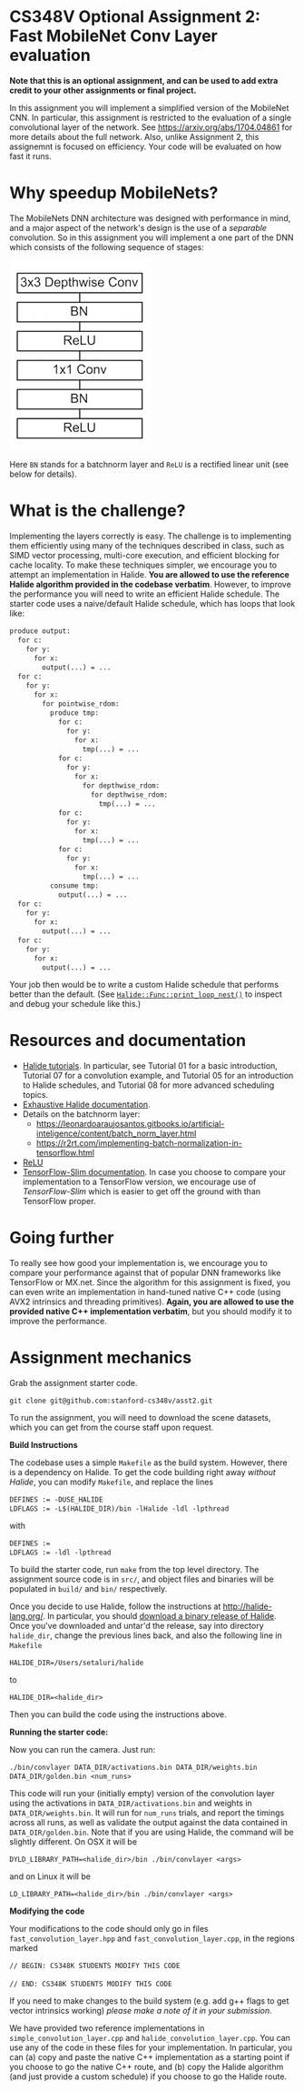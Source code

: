 # CS348V Optional Assignment 2: Fast MobileNet Conv Layer evaluation #

__Note that this is an optional assignment, and can be used to add extra credit to your other assignments or final project.__


In this assignment you will implement a simplified version of the MobileNet CNN. In particular, this assignment is restricted to the evaluation of a single convolutional layer of the network. See https://arxiv.org/abs/1704.04861 for more details about the full network. Also, unlike Assignment 2, this assignemnt is focused on efficiency. Your code will be evaluated on how fast it runs.

# Why speedup MobileNets? #
The MobileNets DNN architecture was designed with performance in mind, and a major aspect of the network's design is the use of a *separable* convolution. So in this assignment you will implement a one part of the DNN which consists of the following sequence of stages:

 ![MobileNet Layers](images/conv_layer.png "MobileNet Layers")

Here `BN` stands for a batchnorm layer and `ReLU` is a rectified linear unit (see below for details).

#  What is the challenge? #
Implementing the layers correctly is easy. The challenge is to implementing them efficiently using many of the techniques described in class, such as SIMD vector processing, multi-core execution, and efficient blocking for cache locality. To make these techniques simpler, we encourage you to attempt an implementation in Halide. **You are allowed to use the reference Halide algorithm provided in the codebase verbatim**. However, to improve the performance you will need to write an efficient Halide schedule. The starter code uses a naive/default Halide schedule, which has loops that look like:

    produce output:
      for c:
        for y:
          for x:
            output(...) = ...
      for c:
        for y:
          for x:
            for pointwise_rdom:
              produce tmp:
                for c:
                  for y:
                    for x:
                      tmp(...) = ...
                for c:
                  for y:
                    for x:
                      for depthwise_rdom:
                        for depthwise_rdom:
                          tmp(...) = ...
                for c:
                  for y:
                    for x:
                      tmp(...) = ...
                for c:
                  for y:
                    for x:
                      tmp(...) = ...
              consume tmp:
                output(...) = ...
      for c:
        for y:
          for x:
            output(...) = ...
      for c:
        for y:
          for x:
            output(...) = ...

Your job then would be to write a custom Halide schedule that performs better than the default. (See [`Halide::Func::print_loop_nest()`](http://halide-lang.org/docs/class_halide_1_1_func.html#a365488c2eaf769c61635120773e541e1) to inspect and debug your schedule like this.)

# Resources and documentation #
* [Halide tutorials](http://halide-lang.org/tutorials/tutorial_introduction.html). In particular, see Tutorial 01 for a basic introduction, Tutorial 07 for a convolution example, and Tutorial 05 for an introduction to Halide schedules, and Tutorial 08 for more advanced scheduling topics.
* [Exhaustive Halide documentation](http://halide-lang.org/docs/).
* Details on the batchnorm layer:
  - https://leonardoaraujosantos.gitbooks.io/artificial-inteligence/content/batch_norm_layer.html
  - https://r2rt.com/implementing-batch-normalization-in-tensorflow.html
* [ReLU](https://en.wikipedia.org/wiki/Rectifier_(neural_networks))
* [TensorFlow-Slim documentation](https://github.com/tensorflow/tensorflow/tree/master/tensorflow/contrib/slim). In case you choose to compare your implementation to a TensorFlow version, we encourage use of *TensorFlow-Slim* which is easier to get off the ground with than TensorFlow proper.

# Going further #
To really see how good your implementation is, we encourage you to compare your performance against that of popular DNN frameworks like TensorFlow or MX.net. Since the algorithm for this assignment is fixed, you can even write an implementation in hand-tuned native C++ code (using AVX2 intrinsics and threading primitives). **Again, you are allowed to use the provided native C++ implementation verbatim**, but you should modify it to improve the performance.

# Assignment mechanics #

Grab the assignment starter code.

    git clone git@github.com:stanford-cs348v/asst2.git

To run the assignment, you will need to download the scene datasets, which you can get from the course staff upon request.

__Build Instructions__

The codebase uses a simple `Makefile` as the build system. However, there is a dependency on Halide. To get the code building right away *without Halide*, you can modify `Makefile`, and replace the lines

    DEFINES := -DUSE_HALIDE
    LDFLAGS := -L$(HALIDE_DIR)/bin -lHalide -ldl -lpthread

with

    DEFINES :=
    LDFLAGS := -ldl -lpthread

To build the starter code, run `make` from the top level directory. The assignment source code is in `src/`, and object files and binaries will be populated in `build/` and `bin/` respectively.

Once you decide to use Halide, follow the instructions at http://halide-lang.org/. In particular, you should [download a binary release of Halide](https://github.com/halide/Halide/releases). Once you've downloaded and untar'd the release, say into directory `halide_dir`, change the previous lines back, and also the following line in `Makefile`

    HALIDE_DIR=/Users/setaluri/halide

to

    HALIDE_DIR=<halide_dir>

Then you can build the code using the instructions above.

__Running the starter code:__

Now you can run the camera. Just run:

    ./bin/convlayer DATA_DIR/activations.bin DATA_DIR/weights.bin DATA_DIR/golden.bin <num_runs>

This code will run your (initially empty) version of the convolution layer using the activations in `DATA_DIR/activations.bin` and weights in `DATA_DIR/weights.bin`. It will run for `num_runs` trials, and report the timings across all runs, as well as validate the output against the data contained in `DATA_DIR/golden.bin`. Note that if you are using Halide, the command will be slightly different. On OSX it will be

    DYLD_LIBRARY_PATH=<halide_dir>/bin ./bin/convlayer <args>

and on Linux it will be

    LD_LIBRARY_PATH=<halide_dir>/bin ./bin/convlayer <args>

__Modifying the code__

Your modifications to the code should only go in files `fast_convolution_layer.hpp` and `fast_convolution_layer.cpp`, in the regions marked

    // BEGIN: CS348K STUDENTS MODIFY THIS CODE
    
    // END: CS348K STUDENTS MODIFY THIS CODE

If you need to make changes to the build system (e.g. add g++ flags to get vector intrinsics working) _please make a note of it in your submission_.

We have provided two reference implementations in `simple_convolution_layer.cpp` and `halide_convolution_layer.cpp`. You can use any of the code in these files for your implementation. In particular, you can (a) copy and paste the native C++ implementation as a starting point if you choose to go the native C++ route, and (b) copy the Halide algorithm (and just provide a custom schedule) if you choose to go the Halide route.
